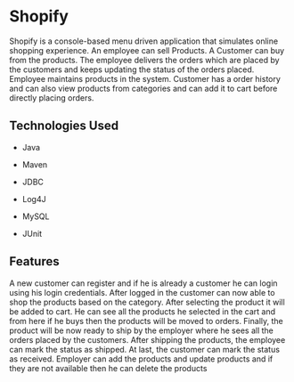 # Shopify

Shopify is a console-based menu driven application that simulates online shopping experience. An
employee can sell Products. A Customer can buy from the products. The employee delivers the orders which are placed by the
customers and keeps updating the status of the orders placed. Employee maintains products in the system.
Customer has a order history and can also view products from categories and can add it to cart before directly placing orders.





## Technologies Used

- Java

- Maven

- JDBC

- Log4J

- MySQL

- JUnit


  
## Features

A new customer can register and if he is already a customer he can login using his login credentials.
After logged in the customer can now able to shop the products based on the category. After selecting the product it will be added to cart.
He can see all the products he selected in the cart and from here if he buys then the products will be moved to orders. 
Finally, the product will be now ready to ship by the employer where he sees all the orders placed by the customers.
After shipping the products, the employee can mark the status as shipped. At last, the customer can mark the status as received.
Employer can add the products and update products and if they are not available then he can delete the products
